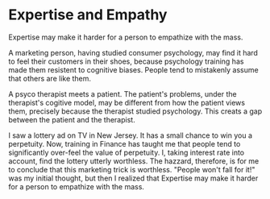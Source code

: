 # Expertise and Empathy
Expertise may make it harder for a person to empathize with the mass. 

A marketing person, having studied consumer psychology, may find it hard to feel their customers in their shoes, because psychology training has made them resistent to cognitive biases. People tend to mistakenly assume that others are like them. 

A psyco therapist meets a patient. The patient's problems, under the therapist's cogitive model, may be different from how the patient views them, precisely because the therapist studied psychology. This creats a gap between the patient and the therapist. 

I saw a lottery ad on TV in New Jersey. It has a small chance to win you a perpetuity. Now, training in Finance has taught me that people tend to significantly over-feel the value of perpetuity. I, taking interest rate into account, find the lottery utterly worthless. The hazzard, therefore, is for me to conclude that this marketing trick is worthless. "People won't fall for it!" was my initial thought, but then I realized that Expertise may make it harder for a person to empathize with the mass. 
